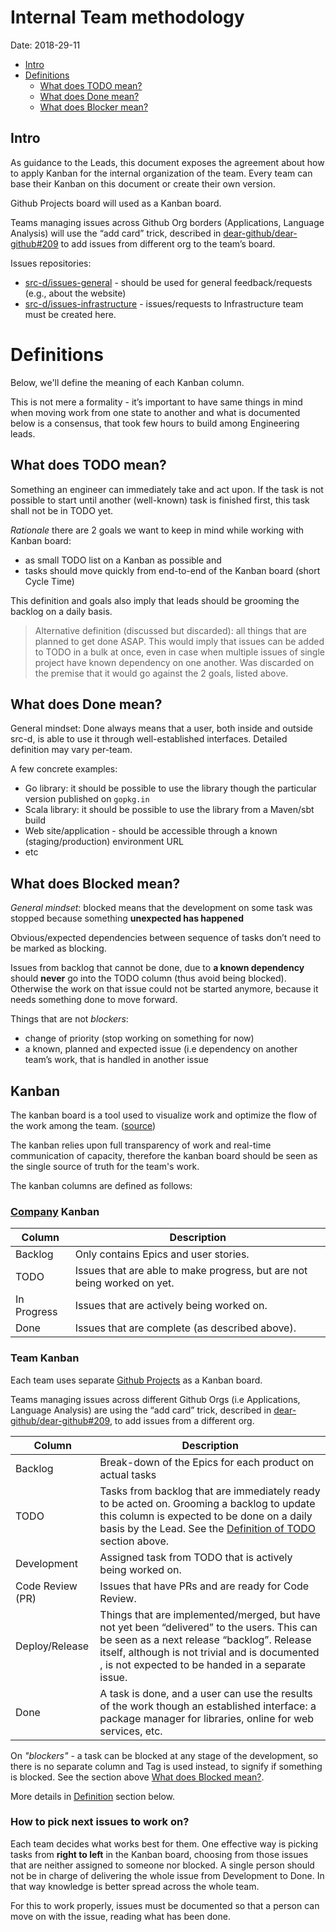 
# Internal Team methodology

Date: 2018-29-11

* [Intro](#intro)
* [Definitions](#definitions)
  * [What does TODO mean?](#what-does-todo-mean)
  * [What does Done mean?](#what-does-done-mean)
  * [What does Blocker mean?](#what-does-blocker-mean)

## Intro

As guidance to the Leads, this document exposes the agreement about how to apply Kanban for the internal organization of the team. Every team can base their Kanban on this document or create their own version.

Github Projects board will used as a Kanban board.

Teams managing issues across Github Org borders (Applications, Language Analysis)
will use the “add card”  trick, described in [dear-github/dear-github#209](https://github.com/dear-github/dear-github/issues/209#issuecomment-357692288) to add
issues from different org to the team’s board.

Issues repositories:

* [src-d/issues-general](https://github.com/src-d/issues-general) - should be used for general feedback/requests (e.g., about the website)
* [src-d/issues-infrastructure](https://github.com/src-d/issues-infrastructure) - issues/requests to Infrastructure team must be created here.

# Definitions

Below, we'll define the meaning of each Kanban column.

This is not mere a formality - it’s important to have same things in mind when
moving work from one state to another and what is documented below is a
consensus, that took few hours to build among Engineering leads.

## What does TODO mean?

Something an engineer can immediately take and act upon. If the task is not
possible to start until another (well-known) task is finished first, this task
shall not be in TODO yet.

*Rationale* there are 2 goals we want to keep in mind while working with Kanban
board:

* as small TODO list on a Kanban as possible and
* tasks should move quickly from end-to-end of the Kanban board (short Cycle Time)

This definition and goals also imply that leads should be grooming the backlog on a
daily basis.

> Alternative definition (discussed but discarded): all things that are planned to get done ASAP. This would imply that issues can be added to TODO in a bulk at once, even in case when multiple issues of single project have known dependency on one another. Was discarded on the premise that it would go against the 2 goals, listed above.

## What does Done mean?

General mindset: Done always means that a user, both inside and outside src-d,
is able to use it through well-established interfaces. Detailed definition may
vary per-team.

A few concrete examples:

* Go library: it should be possible to use the library though the particular version published on `gopkg.in`
* Scala library: it should be possible to use the library from a Maven/sbt build
* Web site/application - should be accessible through a known (staging/production) environment URL
* etc


## What does Blocked mean?

*General mindset*: blocked means that the development on some task was stopped because something **unexpected has happened**

Obvious/expected dependencies between sequence of tasks don’t need to be marked
as blocking.

Issues from backlog that cannot be done, due to **a known dependency** should
**never** go into the TODO column (thus avoid being blocked).
Otherwise the work on that issue could not be started anymore, because it needs something done to move forward.

Things that are not *blockers*:

* change of priority (stop working on something for now)
* a known, planned and expected issue (i.e dependency on another team’s work, that is handled in another issue




## Kanban

The kanban board is a tool used to visualize work and optimize the flow of the work
among the team. ([source](https://www.atlassian.com/agile/kanban#kanban-boards))

The kanban relies upon full transparency of work and real-time communication of
capacity, therefore the kanban board should be seen as the single source of
truth for the team's work.

The kanban columns are defined as follows:

### [Company](https://github.com/orgs/src-d/projects/9) Kanban

Column      | Description
------------|------------
Backlog     | Only contains Epics and user stories.
TODO        | Issues that are able to make progress, but are not being worked on yet.
In Progress | Issues that are actively being worked on.
Done        | Issues that are complete (as described above).

### Team Kanban

Each team uses separate [Github Projects](https://github.com/orgs/src-d/projects/) as a Kanban board.

Teams managing issues across different Github Orgs (i.e Applications, Language Analysis) are using the “add card” trick, described in [dear-github/dear-github#209](https://github.com/dear-github/dear-github/issues/209#issuecomment-357692288), to add issues from a different org.


Column           | Description
-----------------|------------
Backlog          | Break-down of the Epics for each product on actual tasks
TODO             | Tasks from backlog that are immediately ready to be acted on. Grooming a backlog to update this column is expected to be done on a daily basis by the Lead. See the [Definition of TODO](#what-does-todo-mean) section above.
Development      | Assigned task from TODO that is actively being worked on.
Code Review (PR) | Issues that have PRs and are ready for Code Review.
Deploy/Release   | Things that are implemented/merged, but have not yet been “delivered” to the users. This can be seen as a next release “backlog”. Release itself, although is not trivial and is documented <elsewhere>, is not expected to be handed in a separate issue.
Done             | A task is done, and a user can use the results of the work though an established interface: a package manager for libraries, online for web services, etc.

On *"blockers"* - a task can be blocked at any stage of the development, so
there is no separate column and Tag is used instead, to signify if something is
blocked. See the section above [What does Blocked mean?](#what-does-blocked-mean).

More details in [Definition](#definition) section below.

### How to pick next issues to work on?

Each team decides what works best for them. One effective way is picking tasks
from **right to left** in the Kanban board, choosing from those issues that are
neither assigned to someone nor blocked. A single person should not be in charge
of delivering the whole issue from Development to Done. In that way knowledge is
better spread across the whole team.

For this to work properly, issues must be documented so that a person can move on with the issue, reading what has been done.
